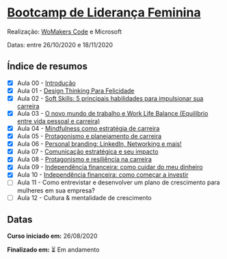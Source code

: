 # [Bootcamp de Liderança Feminina](https://womakerscode.org/lideranca)

Realização: [WoMakers Code](https://womakerscode.org/) e Microsoft

Datas: entre 26/10/2020 e 18/11/2020

## Índice de resumos

- [X] Aula 00 - [Introdução](https://github.com/oliviamattiazzo/Resumos/blob/master/BootcampLiderancaFeminina/Aula00_Introducao.md)
- [X] Aula 01 - [Design Thinking Para Felicidade](https://github.com/oliviamattiazzo/Resumos/blob/master/BootcampLiderancaFeminina/Aula01_DesignThinkingParaFelicidade.md)
- [X] Aula 02 - [Soft Skills: 5 principais habilidades para impulsionar sua carreira](https://github.com/oliviamattiazzo/Resumos/blob/master/BootcampLiderancaFeminina/Aula02_SoftSkills5HabilidadesParaImpulsionarSuaCarreira.md)
- [X] Aula 03 - [O novo mundo de trabalho e Work Life Balance (Equilíbrio entre vida pessoal e carreira)](https://github.com/oliviamattiazzo/Resumos/blob/master/BootcampLiderancaFeminina/Aula03_NovoMundoTrabalhoWorkLifeBalance.md)
- [X] Aula 04 - [Mindfulness como estratégia de carreira](https://github.com/oliviamattiazzo/Resumos/blob/master/BootcampLiderancaFeminina/Aula04_MindfulnessComoEstrategiaDeCarreira.md)
- [X] Aula 05 - [Protagonismo e planejamento de carreira](https://github.com/oliviamattiazzo/Resumos/blob/master/BootcampLiderancaFeminina/Aula05_ProtagonismoPlanejamentoCarreira.md)
- [X] Aula 06 - [Personal branding: LinkedIn, Networking e mais!](https://github.com/oliviamattiazzo/Resumos/blob/master/BootcampLiderancaFeminina/Aula06_PersonalBranding.md)
- [X] Aula 07 - [Comunicação estratégica e seu impacto](https://github.com/oliviamattiazzo/Resumos/blob/master/BootcampLiderancaFeminina/Aula07_ComunicacaoEstrategicaSeuImpacto.md)
- [X] Aula 08 - [Protagonismo e resiliência na carreira](https://github.com/oliviamattiazzo/Resumos/blob/master/BootcampLiderancaFeminina/Aula08_ProtagonismoResilienciaCarreira.md)
- [X] Aula 09 - [Independência financeira: como cuidar do meu dinheiro](https://github.com/oliviamattiazzo/Resumos/blob/master/BootcampLiderancaFeminina/Aula09_IndependenciaFinanceiraComoCuidarMeuDinheiro.md)
- [X] Aula 10 - [Independência financeira: como começar a investir](https://github.com/oliviamattiazzo/Resumos/blob/master/BootcampLiderancaFeminina/Aula10_IndependenciaFinanceiraComoComecarInvestir.md)
- [ ] Aula 11 - Como entrevistar e desenvolver um plano de crescimento para mulheres em sua empresa?
- [ ] Aula 12 - Cultura & mentalidade de crescimento

## Datas

**Curso iniciado em:** 26/08/2020

**Finalizado em:** :hourglass_flowing_sand: Em andamento 